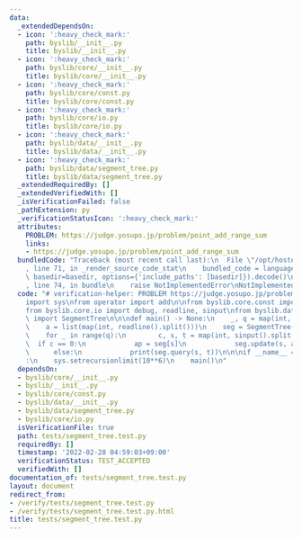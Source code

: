 ```yaml
---
data:
  _extendedDependsOn:
  - icon: ':heavy_check_mark:'
    path: byslib/__init__.py
    title: byslib/__init__.py
  - icon: ':heavy_check_mark:'
    path: byslib/core/__init__.py
    title: byslib/core/__init__.py
  - icon: ':heavy_check_mark:'
    path: byslib/core/const.py
    title: byslib/core/const.py
  - icon: ':heavy_check_mark:'
    path: byslib/core/io.py
    title: byslib/core/io.py
  - icon: ':heavy_check_mark:'
    path: byslib/data/__init__.py
    title: byslib/data/__init__.py
  - icon: ':heavy_check_mark:'
    path: byslib/data/segment_tree.py
    title: byslib/data/segment_tree.py
  _extendedRequiredBy: []
  _extendedVerifiedWith: []
  _isVerificationFailed: false
  _pathExtension: py
  _verificationStatusIcon: ':heavy_check_mark:'
  attributes:
    PROBLEM: https://judge.yosupo.jp/problem/point_add_range_sum
    links:
    - https://judge.yosupo.jp/problem/point_add_range_sum
  bundledCode: "Traceback (most recent call last):\n  File \"/opt/hostedtoolcache/Python/3.10.2/x64/lib/python3.10/site-packages/onlinejudge_verify/documentation/build.py\"\
    , line 71, in _render_source_code_stat\n    bundled_code = language.bundle(stat.path,\
    \ basedir=basedir, options={'include_paths': [basedir]}).decode()\n  File \"/opt/hostedtoolcache/Python/3.10.2/x64/lib/python3.10/site-packages/onlinejudge_verify/languages/python.py\"\
    , line 74, in bundle\n    raise NotImplementedError\nNotImplementedError\n"
  code: "# verification-helper: PROBLEM https://judge.yosupo.jp/problem/point_add_range_sum\n\
    import sys\nfrom operator import add\n\nfrom byslib.core.const import IINF, MOD\n\
    from byslib.core.io import debug, readline, sinput\nfrom byslib.data.segment_tree\
    \ import SegmentTree\n\n\ndef main() -> None:\n    _, q = map(int, readline().split())\n\
    \    a = list(map(int, readline().split()))\n    seg = SegmentTree(add, 0, a)\n\
    \    for _ in range(q):\n        c, s, t = map(int, sinput().split())\n      \
    \  if c == 0:\n            ap = seg[s]\n            seg.update(s, ap + t)\n  \
    \      else:\n            print(seg.query(s, t))\n\n\nif __name__ == \"__main__\"\
    :\n    sys.setrecursionlimit(10**6)\n    main()\n"
  dependsOn:
  - byslib/core/__init__.py
  - byslib/__init__.py
  - byslib/core/const.py
  - byslib/data/__init__.py
  - byslib/data/segment_tree.py
  - byslib/core/io.py
  isVerificationFile: true
  path: tests/segment_tree.test.py
  requiredBy: []
  timestamp: '2022-02-28 04:59:03+09:00'
  verificationStatus: TEST_ACCEPTED
  verifiedWith: []
documentation_of: tests/segment_tree.test.py
layout: document
redirect_from:
- /verify/tests/segment_tree.test.py
- /verify/tests/segment_tree.test.py.html
title: tests/segment_tree.test.py
---
```

